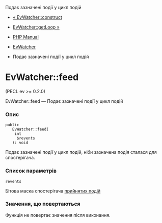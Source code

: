 Подає зазначені події у цикл подій

-   [« EvWatcher::construct](evwatcher.construct.html)
    
-   [EvWatcher::getLoop »](evwatcher.getloop.html)
    
-   [PHP Manual](index.html)
    
-   [EvWatcher](class.evwatcher.html)
    
-   Подає зазначені події у цикл подій
    

# EvWatcher::feed

(PECL ev >= 0.2.0)

EvWatcher::feed — Подає зазначені події у цикл подій

### Опис

```methodsynopsis
public
   EvWatcher::feed(
    int
     $revents
   ): void
```

Подає зазначені події у цикл подій, ніби зазначена подія сталася для спостерігача.

### Список параметрів

`revents`

Бітова маска спостерігача [прийнятих подій](class.ev.html#ev.constants.watcher-revents)

### Значення, що повертаються

Функція не повертає значення після виконання.
